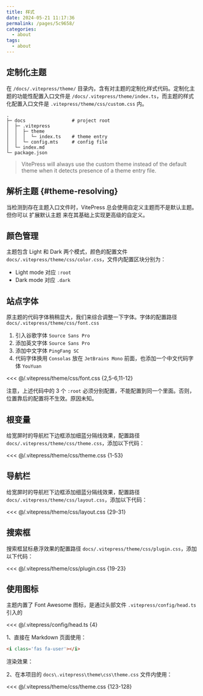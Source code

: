 ```yaml
---
title: 样式
date: 2024-05-21 11:17:36
permalink: /pages/5c9658/
categories: 
  - about
tags: 
  - about
---
```


## 定制化主题

在 `/docs/.vitepress/theme/` 目录内，含有对主题的定制化样式代码。定制化主题的功能性配置入口文件是 `/docs/.vitepress/theme/index.ts`，而主题的样式化配置入口文件是 `.vitepress/theme/css/custom.css` 内。

```
.
├─ docs                 # project root
│  ├─ .vitepress
│  │  ├─ theme
│  │  │  └─ index.ts    # theme entry
│  │  └─ config.mts     # config file
│  └─ index.md
└─ package.json
```

> VitePress will always use the custom theme instead of the default theme when it detects presence of a theme entry file.

## 解析主题 {#theme-resolving}

当检测到存在主题入口文件时，VitePress 总会使用自定义主题而不是默认主题。但你可以 扩展默认主题 来在其基础上实现更高级的自定义。

## 颜色管理

主题包含 Light 和 Dark 两个模式，颜色的配置文件 `docs/.vitepress/theme/css/color.css`，文件内配置区块分别为：

- Light mode 对应 `:root`
- Dark mode 对应 `.dark`

## 站点字体

原主题的代码字体稍稍显大，我们来综合调整一下字体。字体的配置路径 `docs/.vitepress/theme/css/font.css`

1. 引入谷歌字体 `Source Sans Pro`
2. 添加英文字体 `Source Sans Pro`
3. 添加中文字体 `PingFang SC`
4. 代码字体换用 `Consolas` 放在 `JetBrains Mono` 前面，也添加一个中文代码字体 `YouYuan`

<<< @/.vitepress/theme/css/font.css {2,5-6,11-12}

注意，上述代码中的 3 个 `:root` 必须分别配置，不能配置到同一个里面。否则，位置靠后的配置将不生效。原因未知。

## 根变量

给宽屏时的导航栏下边框添加细蓝分隔线效果，配置路径 `docs/.vitepress/theme/css/theme.css`，添加以下代码：

<<< @/.vitepress/theme/css/theme.css {1-53}

## 导航栏

给宽屏时的导航栏下边框添加细蓝分隔线效果，配置路径 `docs/.vitepress/theme/css/layout.css`，添加以下代码：

<<< @/.vitepress/theme/css/layout.css {29-31}

## 搜索框

搜索框鼠标悬浮效果的配置路径 `docs/.vitepress/theme/css/plugin.css`，添加以下代码：

<<< @/.vitepress/theme/css/plugin.css {19-23}

## 使用图标

主题内置了 Font Awesome 图标，是通过头部文件 `.vitepress/config/head.ts` 引入的

<<< @/.vitepress/config/head.ts {4}

1、直接在 Markdown 页面使用：

```md
<i class='fas fa-user'></i>
```

渲染效果：

<i class='fas fa-user'></i>

2、在本项目的 `docs\.vitepress\theme\css\theme.css` 文件内使用：

<<< @/.vitepress/theme/css/theme.css {123-128}
